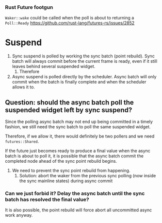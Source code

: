 








### Rust Future footgun
`Waker::wake` could be called when the poll is about to returning a `Poll::Ready` https://github.com/rust-lang/futures-rs/issues/2852


# Suspend
1. Sync suspend is polled by working the sync batch (point rebuild). Sync batch will always commit before the current frame is ready, even if it still leaves behind several suspended widget.
    1. Therefore 
2. Async suspend is polled directly by the scheduler. Async batch will only commit when the batch is finally complete and when the scheduler allows it to.

## Question: should the async batch poll the suspended widget left by sync suspend?
Since the polling async batch may not end up being committed in a timely fashion, we still need the sync batch to poll the same suspended widget.

Therefore, if we allow it, there would definitely be two pollers and we need `futures::Shared`.

If the future just becomes ready to produce a final value when the async batch is about to poll it, it is possible that the async batch commit the completed node ahead of the sync point rebuild begins.
1. We need to prevent the sync point rebuild from happening. 
    1. Solution: abort the waker from the previous sync polling (now inside the sync mainline states) during async commit


### Can we just forbid it? Delay the async batch until the sync batch has resolved the final value?
It is also possible, the point rebuild will force abort all uncommitted async work anyway.
